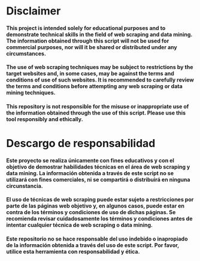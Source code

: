 # Disclaimer

#### This project is intended solely for educational purposes and to demonstrate technical skills in the field of web scraping and data mining. The information obtained through this script will not be used for commercial purposes, nor will it be shared or distributed under any circumstances.

#### The use of web scraping techniques may be subject to restrictions by the target websites and, in some cases, may be against the terms and conditions of use of such websites. It is recommended to carefully review the terms and conditions before attempting any web scraping or data mining techniques.

#### This repository is not responsible for the misuse or inappropriate use of the information obtained through the use of this script. Please use this tool responsibly and ethically.


# Descargo de responsabilidad

#### Este proyecto se realiza únicamente con fines educativos y con el objetivo de demostrar habilidades técnicas en el área de web scraping y data mining. La información obtenida a través de este script no se utilizará con fines comerciales, ni se compartirá o distribuirá en ninguna circunstancia.

#### El uso de técnicas de web scraping puede estar sujeto a restricciones por parte de las páginas web objetivo y, en algunos casos, puede estar en contra de los términos y condiciones de uso de dichas páginas. Se recomienda revisar cuidadosamente los términos y condiciones antes de intentar cualquier técnica de web scraping o data mining.

#### Este repositorio no se hace responsable del uso indebido o inapropiado de la información obtenida a través del uso de este script. Por favor, utilice esta herramienta con responsabilidad y ética.